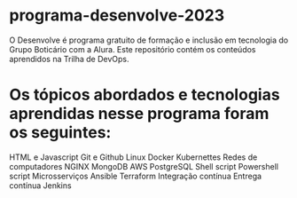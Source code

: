 # programa-desenvolve-2023

O Desenvolve é programa gratuito de formação e inclusão em tecnologia do Grupo Boticário com a Alura. Este repositório contém os conteúdos aprendidos na Trilha de DevOps.

# Os tópicos abordados e tecnologias aprendidas nesse programa foram os seguintes:

HTML e Javascript
Git e Github
Linux
Docker
Kubernettes
Redes de computadores
NGINX
MongoDB
AWS
PostgreSQL
Shell script
Powershell script
Microsserviços
Ansible
Terraform
Integração contínua
Entrega contínua
Jenkins